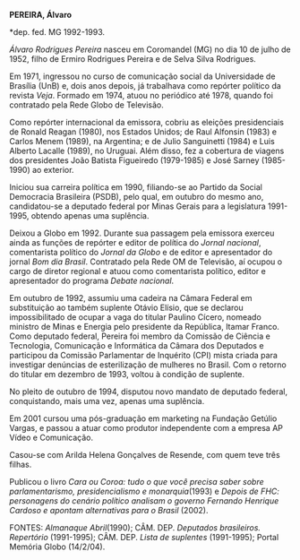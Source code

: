 **PEREIRA, Álvaro**

\*dep. fed. MG 1992-1993.

*Álvaro Rodrigues Pereira* nasceu em Coromandel (MG) no dia 10 de julho
de 1952, filho de Ermiro Rodrigues Pereira e de Selva Silva Rodrigues.

Em 1971, ingressou no curso de comunicação social da Universidade de
Brasília (UnB) e, dois anos depois, já trabalhava como repórter político
da revista *Veja*. Formado em 1974, atuou no periódico até 1978, quando
foi contratado pela Rede Globo de Televisão.

Como repórter internacional da emissora, cobriu as eleições
presidenciais de Ronald Reagan (1980), nos Estados Unidos; de Raul
Alfonsin (1983) e Carlos Menem (1989), na Argentina; e de Julio
Sanguinetti (1984) e Luis Alberto Lacalle (1989), no Uruguai. Além
disso, fez a cobertura de viagens dos presidentes João Batista
Figueiredo (1979-1985) e José Sarney (1985-1990) ao exterior.

Iniciou sua carreira política em 1990, filiando-se ao Partido da Social
Democracia Brasileira (PSDB), pelo qual, em outubro do mesmo ano,
candidatou-se a deputado federal por Minas Gerais para a legislatura
1991-1995, obtendo apenas uma suplência.

Deixou a Globo em 1992. Durante sua passagem pela emissora exerceu ainda
as funções de repórter e editor de política do *Jornal nacional*,
comentarista político do *Jornal da Globo* e de editor e apresentador do
jornal *Bom dia Brasil*. Contratado pela Rede OM de Televisão, aí ocupou
o cargo de diretor regional e atuou como comentarista político, editor e
apresentador do programa *Debate nacional*.

Em outubro de 1992, assumiu uma cadeira na Câmara Federal em
substituição ao também suplente Otávio Elísio, que se declarou
impossibilitado de ocupar a vaga do titular Paulino Cícero, nomeado
ministro de Minas e Energia pelo presidente da República, Itamar Franco.
Como deputado federal, Pereira foi membro da Comissão de Ciência e
Tecnologia, Comunicação e Informática da Câmara dos Deputados e
participou da Comissão Parlamentar de Inquérito (CPI) mista criada para
investigar denúncias de esterilização de mulheres no Brasil. Com o
retorno do titular em dezembro de 1993, voltou à condição de suplente.

No pleito de outubro de 1994, disputou novo mandato de deputado federal,
conquistando, mais uma vez, apenas uma suplência.

Em 2001 cursou uma pós-graduação em marketing na Fundação Getúlio
Vargas, e passou a atuar como produtor independente com a empresa AP
Vídeo e Comunicação. 

Casou-se com Arilda Helena Gonçalves de Resende, com quem teve três
filhas.

Publicou o livro *Cara ou Coroa: tudo o que você precisa saber sobre
parlamentarismo, presidencialismo e monarquia*(1993) e *Depois de FHC:
personagens do cenário político analisam o governo Fernando Henrique
Cardoso e apontam alternativas para o Brasil* (2002).

FONTES: *Almanaque Abril*(1990); CÂM. DEP. *Deputados brasileiros.
Repertório* (1991-1995); CÂM. DEP. *Lista de suplentes* (1991-1995);
Portal Memória Globo (14/2/04).

 
